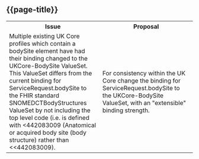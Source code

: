 ## {{page-title}}

<table id="assets">
<tr>
<th width="50%">Issue</th>
<th width="50%">Proposal</th>
</tr>

<tr>
<td>Multiple existing UK Core profiles which contain a bodySite element have had their binding changed to the UKCore-BodySite ValueSet. This ValueSet differs from the current binding for ServiceRequest.bodySite to the FHIR standard SNOMEDCTBodyStructures ValueSet by not including the top level code (i.e. is defined with &lt;442083009 (Anatomical or acquired body site (body structure) rather than &lt;&lt;442083009).</td>
<td>For consistency within the UK Core change the binding for ServiceRequest.bodySite to the UKCore-BodySite ValueSet, with an "extensible" binding strength.</td>
</tr>

</table>